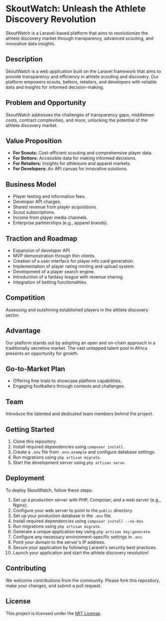 # SkoutWatch: Unleash the Athlete Discovery Revolution

SkoutWatch is a Laravel-based platform that aims to revolutionize the athlete discovery market through transparency, advanced scouting, and innovative data insights.

## Description

SkoutWatch is a web application built on the Laravel framework that aims to provide transparency and efficiency in athlete scouting and discovery. Our platform empowers scouts, bettors, retailers, and developers with reliable data and insights for informed decision-making.

## Problem and Opportunity

SkoutWatch addresses the challenges of transparency gaps, middlemen costs, contract complexities, and more, unlocking the potential of the athlete discovery market.

## Value Proposition

- **For Scouts:** Cost-efficient scouting and comprehensive player data.
- **For Bettors:** Accessible data for making informed decisions.
- **For Retailers:** Insights for athleisure and apparel markets.
- **For Developers:** An API canvas for innovative solutions.

## Business Model

- Player testing and information fees.
- Developer API charges.
- Shared revenue from player acquisitions.
- Scout subscriptions.
- Income from player media channels.
- Enterprise partnerships (e.g., apparel brands).

## Traction and Roadmap

- Expansion of developer API.
- MVP demonstration through thin clients.
- Creation of a user interface for player info card generation.
- Implementation of player rating minting and upload system.
- Development of a player search engine.
- Introduction of a fantasy league with revenue sharing.
- Integration of betting functionalities.

## Competition

Assessing and outshining established players in the athlete discovery sector.

## Advantage

Our platform stands out by adopting an open and on-chain approach in a traditionally secretive market. The vast untapped talent pool in Africa presents an opportunity for growth.

## Go-to-Market Plan

- Offering free trials to showcase platform capabilities.
- Engaging footballers through contests and challenges.

## Team

Introduce the talented and dedicated team members behind the project.

## Getting Started

1. Clone this repository.
2. Install required dependencies using `composer install`.
3. Create a `.env` file from `.env.example` and configure database settings.
4. Run migrations using `php artisan migrate`.
5. Start the development server using `php artisan serve`.

## Deployment

To deploy SkoutWatch, follow these steps:

1. Set up a production server with PHP, Composer, and a web server (e.g., Nginx).
2. Configure your web server to point to the `public` directory.
3. Set up your production database in the `.env` file.
4. Install required dependencies using `composer install --no-dev`.
5. Run migrations using `php artisan migrate`.
6. Generate a unique application key using `php artisan key:generate`.
7. Configure any necessary environment-specific settings in `.env`.
8. Point your domain to the server's IP address.
9. Secure your application by following Laravel's security best practices.
10. Launch your application and start the athlete discovery revolution!

## Contributing

We welcome contributions from the community. Please fork this repository, make your changes, and submit a pull request.

## License

This project is licensed under the [MIT License](LICENSE).
